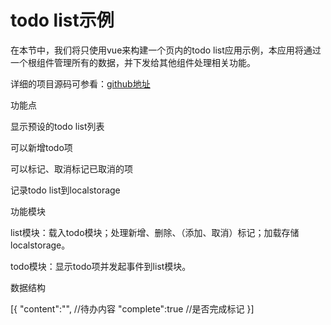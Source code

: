 # todo list示例

在本节中，我们将只使用vue来构建一个页内的todo list应用示例，本应用将通过一个根组件管理所有的数据，并下发给其他组件处理相关功能。

详细的项目源码可参看：[github地址](https://github.com/baka397/Vue-inpage-app)

功能点

显示预设的todo list列表

可以新增todo项

可以标记、取消标记已取消的项

记录todo list到localstorage

功能模块

list模块：载入todo模块；处理新增、删除、（添加、取消）标记；加载存储localstorage。

todo模块：显示todo项并发起事件到list模块。

数据结构

\[{
    "content":"", \/\/待办内容
    "complete":true \/\/是否完成标记
}\]

